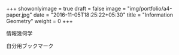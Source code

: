 +++
showonlyimage = true
draft = false
image = "img/portfolio/a4-paper.jpg"
date = "2016-11-05T18:25:22+05:30"
title = "Information Geometry"
weight = 0
+++

情報幾何学
<!--more-->

自分用ブックマーク